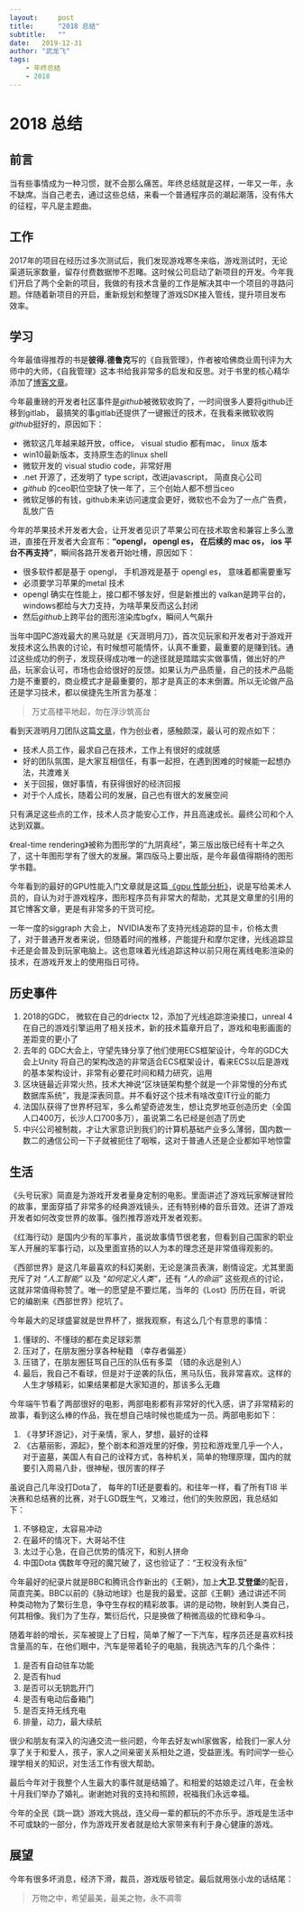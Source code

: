 ```yaml
---
layout:     post
title:      "2018 总结"
subtitle:   "" 
date:   2019-12-31
author: "武龙飞"
tags: 
    - 年终总结
    - 2018
---
```


# 2018 总结

## 前言
当有些事情成为一种习惯，就不会那么痛苦。年终总结就是这样，一年又一年，永不缺席。当自己老去，通过这些总结，来看一个普通程序员的潮起潮落，没有伟大的征程，平凡是主题曲。

## 工作
2017年的项目在经历过多次测试后，我们发现游戏寒冬来临，游戏测试时，无论渠道玩家数量，留存付费数据惨不忍睹。这时候公司启动了新项目的开发。今年我们开启了两个全新的项目，我做的有技术含量的工作是解决其中一个项目的寻路问题。伴随着新项目的开启，重新规划和整理了游戏SDK接入管线，提升项目发布效率。

## 学习
今年最值得推荐的书是**彼得.德鲁克**写的《自我管理》，作者被哈佛商业周刊评为大师中的大师，《自我管理》这本书给我非常多的启发和反思。对于书里的核心精华添加了[博客文章](https://xiaoy.github.io/2018/06/28/自我管理)。

今年最重磅的开发者社区事件是*github*被微软收购了，一时间很多人要将github迁移到gitlab， 最搞笑的事gitlab还提供了一键搬迁的技术，在我看来微软收购*github*挺好的，原因如下：

* 微软这几年越来越开放，office， visual studio 都有mac， linux 版本
* win10最新版本，支持原生态的linux shell
* 微软开发的 visual studio code，非常好用
* .net 开源了，还发明了 type script，改进javascript， 简直良心公司
* *github* 的ceo职位空缺了快一年了，三个创始人都不想当ceo
* 微软足够的有钱，github未来访问速度会更好，微软也不会为了一点广告费，乱放广告

今年的苹果技术开发者大会，让开发者见识了苹果公司在技术取舍和兼容上多么激进，直接在开发者大会宣布：**“opengl， opengl es， 在后续的 mac os， ios 平台不再支持”**，瞬间各路开发者开始吐槽，原因如下：

* 很多软件都是基于 opengl， 手机游戏是基于 opengl  es， 意味着都需要重写
* 必须要学习苹果的metal 技术
* opengl 确实在性能上，接口都不够友好，但是新推出的 valkan是跨平台的，windows都给与大力支持，为啥苹果反而这么封闭
* 然后*github*上跨平台的图形渲染库bgfx，瞬间人气飙升

当年中国PC游戏最大的黑马就是《天涯明月刀》，首次见玩家和开发者对于游戏开发技术这么热衷的讨论，有时候想可能情怀，认真不重要，最重要的是赚到钱。通过这些成功的例子，发现获得成功唯一的途径就是踏踏实实做事情，做出好的产品，玩家会认可，市场也会给很好的反馈。如果认为产品质量，自己的技术产品能力是不重要的，商业模式才是最重要的，那才是真正的本末倒置。所以无论做产品还是学习技术，都以侯捷先生所言为基准：

> 万丈高楼平地起，勿在浮沙筑高台 

看到天涯明月刀团队这篇[文章](https://zhuanlan.zhihu.com/p/37928990)，作为创业者，感触颇深，最认可的观点如下：

* 技术人员工作，最求自己在技术，工作上有很好的成就感
* 好的团队氛围，是大家互相信任，有事一起担，在遇到困难的时候能一起想办法，共渡难关
* 关于回报，做好事情，有获得很好的经济回报
* 对于个人成长，随着公司的发展，自己也有很大的发展空间

只有满足这些点的工作，技术人员才能安心工作，并且高速成长。最终公司和个人达到双赢。

《real-time rendering》被称为图形学的“九阴真经”，第三版出版已经有十年之久了，这十年图形学有了很大的发展。第四版马上要出版，是今年最值得期待的图形学书籍。


今年看到的最好的GPU性能入门文章就是这篇[《gpu 性能分析》](http://fragmentbuffer.com/gpu-performance-for-game-artists/)，说是写给美术人员的，自认为对于游戏程序，图形程序员有非常大的帮助，尤其是文章里的引用的其它博客文章，更是有非常多的干货可挖。

一年一度的siggraph 大会上， NVIDIA发布了支持光线追踪的显卡，价格太贵了，对于普通开发者来说，但随着时间的推移，产能提升和摩尔定律，光线追踪显卡还是会普及到玩家电脑上。这也意味着光线追踪这种以前只用在离线电影渲染的技术，在游戏开发上的使用指日可待。

## 历史事件
1. 2018的GDC， 微软在自己的driectx 12，添加了光线追踪渲染接口，unreal 4 在自己的游戏引擎运用了相关技术，新的技术篇章开启了，游戏和电影画面的差距变的更小了
2. 去年的 GDC大会上，守望先锋分享了他们使用ECS框架设计，今年的GDC大会上Unity 将自己的架构改造的非常适合ECS框架设计，看来ECS以后是游戏的基本架构设计，非常有必要花时间和精力研究，运用
3. 区块链最近非常火热，技术大神说“区块链架构整个就是一个非常慢的分布式数据库系统”，我是深表同意。并不看好这个技术有啥改变IT行业的能力
4. 法国队获得了世界杯冠军，多么希望奇迹发生，想让克罗地亚创造历史（全国人口400万，长沙人口700多万），虽说第二名已经是创造了历史
5. 中兴公司被制裁，才让大家意识到我们的计算机基础产业多么薄弱，国内数一数二的通信公司一下子就被扼住了咽喉，这对于普通人还是企业都如平地惊雷


## 生活
《头号玩家》简直是为游戏开发者量身定制的电影。里面讲述了游戏玩家解谜冒险的故事，里面穿插了非常多的经典游戏镜头，还有特别棒的音乐音效。还讲了游戏开发者如何改变世界的故事。强烈推荐游戏开发者观影。

《红海行动》是国内少有的军事片，虽说故事情节很老套，但看到自己国家的职业军人开展的军事行动，以及里面宣扬的以人为本的理念还是非常值得观影的。

《西部世界》是这几年最喜欢的科幻美剧，无论是演员表演，剧情设定。尤其里面充斥了对 *“人工智能”* 以及 *“如何定义人类”*，还有 *“人的命运”* 这些观点的讨论，这就非常值得称赞了。唯一的愿望是不要烂尾，当年的《Lost》历历在目，听说它的编剧来《西部世界》挖坑了。

今年最大的足球盛宴就是世界杯了，据我观察，有这么几个有意思的事情：

1. 懂球的、不懂球的都在卖足球彩票
2. 压对了，在朋友圈分享各种秘籍 （幸存者偏差）
3. 压错了，在朋友圈狂骂自己压的队伍有多菜 （错的永远是别人）
4. 最后，我自己不看球，但是对于逆袭的队伍，黑马队伍，我非常喜欢。这样的人生才够精彩，如果结果都是大家知道的，那该多么无趣

今年端午节看了两部很好的电影，两部电影都有非常好的代入感，讲了非常精彩的故事，看到这么棒的作品，我在想自己啥时候也能成为一员。两部电影如下：

1. 《寻梦环游记》，对于亲情，家人，梦想，最好的诠释
2. 《古墓丽影，源起》，整个剧本和游戏里的好像，劳拉和游戏里几乎一个人，对于盗墓，美国人有自己的诠释方式，各种机关，简单的物理原理，国内的就要引入周易八卦，很神秘，很厉害的样子

虽说自己几年没打Dota了， 每年的TI还是要看的。和往年一样，看了所有TI8 半决赛和总结赛的比赛，对于LGD既生气，又难过，他们的失败原因，我总结如下：

1. 不够稳定，太容易冲动
2. 在最坏的情况下，大哥站不住
3. 太过于心急，在自己优势的情况下，和别人拼命
4. 中国Dota 偶数年夺冠的魔咒破了，这也验证了：“王权没有永恒”

今年最好的纪录片就是BBC和腾讯合作新出的《王朝》，加上**大卫.艾登堡**的配音，简直完美。BBC以前的《脉动地球》也是我的最爱。这部《王朝》通过讲述不同种类动物为了繁衍生息，争夺生存权的精彩故事。讲的是动物，映射到人类自己，何其相像。我们为了生存，繁衍后代，只是换做了稍微高级的忙碌和争斗。

随着年龄的增长，买车被提上了日程，简单了解了一下汽车，程序员还是喜欢科技含量高的车，在他们眼中，汽车是带着轮子的电脑，我挑选汽车的几个条件：

1. 是否有自动驻车功能
2. 是否有hud
3. 是否可以无钥匙开门
4. 是否有电动后备箱门
5. 是否支持无线充电  
6. 排量，动力，最大续航

很少和朋友有深入的沟通交流一些问题，今年去好友whl家做客，给我们一家人分享了关于和爱人，孩子，家人之间亲密关系相处之道，受益匪浅。有时间学一些心理学相关的知识，对生活工作有很大帮助。

最后今年对于我整个人生最大的事件就是结婚了。和相爱的姑娘走过八年，在金秋十月我们举办了婚礼。谢谢她对我的支持和照顾，祝福我们永远幸福。

今年的全民《跳一跳》游戏大挑战，连父母一辈的都玩的不亦乐乎。游戏是生活中不可或缺的一部分，作为游戏开发者就是给大家带来有利于身心健康的游戏。

## 展望
今年有很多坏消息，经济下滑，裁员，游戏版号锁定。最后就用张小龙的话结尾：

> 万物之中，希望最美，最美之物，永不凋零